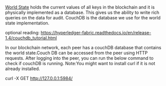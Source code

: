 [World State](https://hyperledger-fabric.readthedocs.io/en/release-1.4/ledger/ledger.html#world-state) holds the current values of all keys in the blockchain and it is physically implemented as a database. This gives us the ability to write rich queries on the data for audit. CouchDB is the database we use for the world state implementation.  

optional reading: https://hyperledger-fabric.readthedocs.io/en/release-1.4/couchdb_tutorial.html

In our blockchain network, each peer has a couchDB database that contains the world state.Couch DB can be accessed from the peer using HTTP requests. After logging into the peer, you can run the below command to check if couchDB is running. 
 Note:You might want to install curl if it is not already installed.

curl -X GET http://127.0.0.1:5984/


